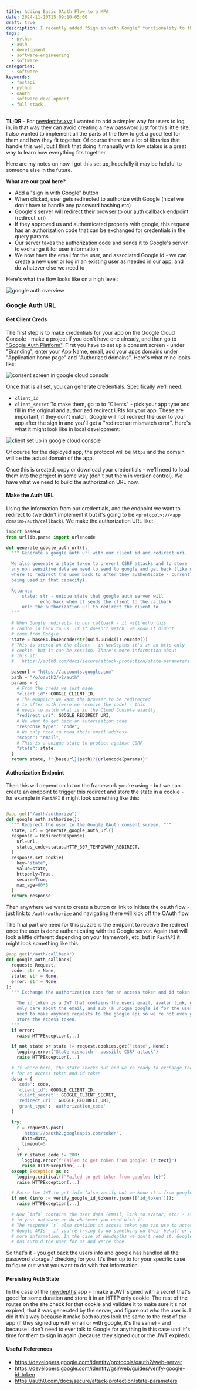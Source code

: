 ```yaml
---
title: Adding Basic OAuth Flow to a MPA
date: 2024-11-10T15:09:10-05:00
draft: true
description: I recently added "Sign in with Google" functionality to the https://newdepths.xyz app. Here's an rough overview and some notes about how to do it.
tags:
  - python
  - auth
  - development
  - software-engineering
  - software
categories:
  - software
keywords:
  - fastapi
  - python
  - oauth
  - software development
  - full stack
---
```


**TL;DR** - For [newdepths.xyz](https://newdepths.xyz) I wanted to add a simpler way for users to log in, in that way they can avoid creating a new password just for this little site. I also wanted to implement all the parts of the flow to get a good feel for them and how they fit together. Of course there are a lot of libraries that handle this well, but I think that doing it manually with low stakes is a great way to learn how everything fits together. 

Here are my notes on how I got this set up, hopefully it may be helpful to someone else in the future.

**What are our goal here?**
- Add a "sign in with Google" button
- When clicked, user gets redirected to authorize with Google (nice! we don't have to handle any password hashing etc)
- Google's server will redirect their browser to our auth callback endpoint (redirect_uri)
- If they approved us and authenticated properly with google, this request has an authorization code that can be exchanged for credentials in the query params
- Our server takes the authorization code and sends it to Google's server to exchange it for user information
- We now have the email for the user, and associated Google id - we can create a new user or log in an existing user as needed in our app, and do whatever else we need to

Here's what the flow looks like on a high level:

![google auth overview](/google_auth/overview.png)

### Google Auth URL
#### Get Client Creds
The first step is to make credentials for your app on the Google Cloud Console - make a project if you don't have one already, and then go to ["Google Auth Platform"](https://console.cloud.google.com/auth). First you have to set up a consent screen - under "Branding", enter your App Name, email, add your apps domains under "Application home page" and "Authorized domains". Here's what mine looks like: 

![consent screen in google cloud console](/google_auth/consent_screen.png)

Once that is all set, you can generate credentials. Specifically we'll need: 
- `client_id`
- `client_secret` 
To make them, go to to "Clients" - pick your app type and fill in the original and authorized redirect URIs for your app. These are important, if they don't match, Google will not redirect the user to your app after the sign in and you'll get a "redirect uri mismatch error". Here's what it might look like in local development:

![client set up in google cloud console](/google_auth/client.png)

Of course for the deployed app, the protocol will be `https` and the domain will be the actual domain of the app. 

Once this is created, copy or download your credentials - we'll need to load them into the project in some way (don't put them in version control). We have what we need to build the authorization URL now. 

#### Make the Auth URL
Using the information from our credentials, and the endpoint we want to redirect to (we didn't implement it but it's going to be `<protocol>://<app domain>/auth/callback`). We make the authorization URL like:

```python 
import base64
from urllib.parse import urlencode

def generate_google_auth_url():
  """ Generate a google auth url with our client id and redirect uri.

  We also generate a state token to prevent CSRF attacks and to store
  any non sensitive data we need to send to google and get back (like maybe
  where to redirect the user back to after they authenticate - currently not
  being used in that capacity).

  Returns:
	  state: str - unique state that google auth server will
	         echo back when it sends the client to the callback
	  url: the authorization url to redirect the client to 
  """

  # When Google redirects to our callback - it will echo this
  # random id back to us. If it doesn't match, we know it didn't
  # come from Google
  state = base64.b64encode(str(uuid.uuid4()).encode())
  # This is stored on the client - in NewDepths it's in an http only
  # cookie, but it can be session. There's more information about
  # this at:
  #   https://auth0.com/docs/secure/attack-protection/state-parameters

  baseurl = "https://accounts.google.com"
  path = "/o/oauth2/v2/auth"
  params = {
    # From the creds we just made
    "client_id": GOOGLE_CLIENT_ID,
    # The endpoint we want the browser to be redirected
    # to after auth (were we receive the code) - this
    # needs to match what is in the Cloud Console exactly
    "redirect_uri": GOOGLE_REDIRECT_URI,
	# We want to get back an autorization code
    "response_type": "code",
    # We only need to read their email address
    "scope": "email",
	# This is a unique state to protect against CSRF
    "state": state,
  }
  return state, f"{baseurl}{path}?{urlencode(params)}"
```

#### Authorization Endpoint
Then this will depend on lot on the framework you're using - but we can create an endpoint to trigger this redirect and store the state in a cookie - for example in `FastAPI` it might look something like this: 

```python 

@app.get("/auth/authorize")
def google_auth_authorize():
  """ Redirect the user to the Google OAuth consent screen. """
  state, url = generate_google_auth_url()
  response = RedirectResponse(
    url=url,
    status_code=status.HTTP_307_TEMPORARY_REDIRECT,
  )
  response.set_cookie(
    key="state",
    value=state,
    httponly=True,
    secure=True,
    max_age=60*5
  )
  return response
```

Then anywhere we want to create a button or link to initiate the oauth flow - just link to `/auth/authorize` and navigating there will kick off the OAuth flow.

The final part we need for this puzzle is the endpoint to receive the redirect once the user is done authenticating with the Google server. Again that will look a little different depending on your framework, etc, but in `FastAPI` it might look something like this: 

```python
@app.get("/auth/callback")
def google_auth_callback(
  request: Request,
  code: str = None,
  state: str = None,
  error: str = None
):
  """ Exchange the authorization code for an access token and id token.

    The id_token is a JWT that contains the users email, avatar link, etc. We
    only care about the email, and sub (a unique google id for the user). We don't
    need to make anymore requests to the google api so we're not even going to
    store the access token.
  """
  if error:
    raise HTTPException(...)

  if not state or state != request.cookies.get("state", None):
    logging.error("State mismatch - possible CSRF attack")
    raise HTTPException(...)

  # If we're here, the state checks out and we're ready to exchange the code
  # for an access token and id token
  data = {
    'code': code,
    'client_id': GOOGLE_CLIENT_ID,
    'client_secret': GOOGLE_CLIENT_SECRET,
    'redirect_uri': GOOGLE_REDIRECT_URI,
    'grant_type': 'authorization_code'
  }

  try:
    r = requests.post(
      'https://oauth2.googleapis.com/token',
      data=data,
      timeout=5
    )
    if r.status_code != 200:
      logging.error(f"Failed to get token from google: {r.text}")
      raise HTTPException(...)
  except Exception as e:
    logging.critical(f"Failed to get token from google: {e}")
    raise HTTPException(...)

  # Parse the JWT to get info (also verify but we know it's from google)
  if not (info := verify_google_id_token(r.json()['id_token'])):
    raise HTTPException(...)

  # Now `info` contains the user data (email, link to avatar, etc) - store
  # in your database or do whatever you need with it.
  # The response `r` also contains an access token you can use to access
  # Google APIs - if you're trying to do something on their behalf or access
  # more information. In the case of Newdepths we don't need it, Google
  # has auth'd the user for us and we're done.
```

So that's it - you get back the users info and google has handled all the password storage / checking for you. It's then up to for your specific case to figure out what you want to do with that information.
#### Persisting Auth State
In the case of the [newdepths](https://newdepths.xyz) app - I make a JWT signed with a secret that's good for some duration and store it in an HTTP only cookie. The rest of the routes on the site check for that cookie and validate it to make sure it's not expired, that it was generated by the server, and  figure out who the user is. I did it this way because it make both routes look the same to the rest of the app (if they signed up with email or with google, it's the same) - and because I don't need to
ever talk to Google for anything in this case until it's time for them to sign in again (because they signed out or the JWT expired).
#### Useful References
- https://developers.google.com/identity/protocols/oauth2/web-server
- https://developers.google.com/identity/gsi/web/guides/verify-google-id-token
- https://auth0.com/docs/secure/attack-protection/state-parameters

